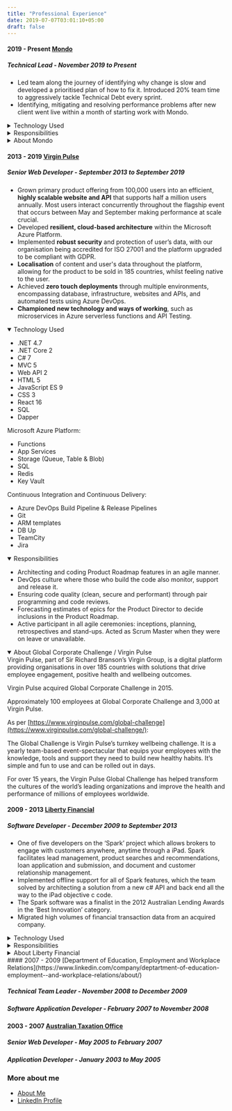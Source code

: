 ```yaml
---
title: "Professional Experience"
date: 2019-07-07T03:01:10+05:00
draft: false
---
```


#### 2019 - Present <a href="https://mondo.com.au" target="_">Mondo</a>

##### Technical Lead - November 2019 to Present

- Led  team along the journey of identifying why change is slow and developed a prioritised plan of how to fix it. Introduced 20% team time to aggressively tackle Technical Debt every sprint.  
- Identifying, mitigating and resolving  performance problems after new client went live within a month of starting work with Mondo.

<details>
  <summary>Technology Used</summary>

- .NET 4.7 
- .NET Core 2
- C# 7 
- MVC 5 
- Web API 2 
- HTML 5 
- JavaScript ES 9 
- CSS 3 
- SQL
- Entity Framework 6
- Dapper
- Xamarin.iOS

AWS cloud computing services: 

- AWS Lamda 
- Amazon EC2
- Amazon S3 
- Amazon Simple Queue Service (SQS FIFO)
- Amazon Relational Database Service (RDS)

Continuous Integration and Continuous Delivery: 

- Atlassian Bitbucket
- TeamCity
- Octopus Deploy
- Git 
- AWS Serverless Application Model (SAM)
- Jira 
</details>

<details>
  <summary>Responsibilities</summary>

- Technical lead of nine developers.
- Focus on delivering the right things, in the right way, at the right time for our customers.
- A mixture of team leading, new features design & implementation, maintenance, architectural oversight and mentoring. 

</details>

<details>
  <summary>About Mondo</summary>
  
Mondo provide a comprehensive range of services and technology for essential infrastructure across the energy, water and transport sectors.  

Approximately 500 employees. 

As per [https://mondo.com.au](https://mondo.com.au/):

>
We help businesses and communities make sense of what’s possible, then plan and deliver solutions to keep everyone ahead of the rapidly changing landscape.
From connecting Australia’s largest wind farms to the grid, to helping maintain water and gas networks or assisting regional communities achieve their energy goals, we improve the way things flow today, then seek ways to do this even better tomorrow.

</details>

#### 2013 - 2019 <a href="https://www.virginpulse.com/global-challenge" target="_">Virgin Pulse</a>

##### Senior Web Developer - September 2013 to September 2019

- Grown primary product offering from 100,000 users into an efficient, **highly scalable website and API** that supports half a million users annually.  Most users interact concurrently throughout the flagship event that occurs between May and September making performance at scale crucial.
- Developed **resilient, cloud-based architecture** within the Microsoft Azure Platform.
- Implemented **robust security** and protection of user’s data, with our organisation being accredited for ISO 27001 and the platform upgraded to be compliant with GDPR. 
- **Localisation** of content and user's data throughout the platform, allowing for the product to be sold in 185 countries, whilst feeling native to the user. 
- Achieved **zero touch deployments** through multiple environments, encompassing database, infrastructure, websites and APIs, and automated tests using Azure DevOps.
- **Championed new technology and ways of working**, such as microservices in Azure serverless functions and API Testing.

<details open>
  <summary>Technology Used</summary>

- .NET 4.7 
- .NET Core 2 
- C# 7 
- MVC 5 
- Web API 2 
- HTML 5 
- JavaScript ES 9 
- CSS 3 
- React 16 
- SQL
- Dapper 

Microsoft Azure Platform: 

- Functions 
- App Services 
- Storage (Queue, Table & Blob) 
- SQL 
- Redis 
- Key Vault

Continuous Integration and Continuous Delivery: 

- Azure DevOps Build Pipeline & Release Pipelines 
- Git 
- ARM templates 
- DB Up 
- TeamCity 
- Jira 
</details>

<details open>
  <summary>Responsibilities</summary>

- Architecting and coding Product Roadmap features in an agile manner.
- DevOps culture where those who build the code also monitor, support and release it.
- Ensuring code quality (clean, secure and performant) through pair programming and code reviews.
- Forecasting estimates of epics for the Product Director to decide inclusions in the Product Roadmap.
- Active participant in all agile ceremonies: inceptions, planning, retrospectives and stand-ups. Acted as Scrum Master when they were on leave or unavailable.

</details>

<details open>
  <summary>About Global Corporate Challenge / Virgin Pulse</summary>
Virgin Pulse, part of Sir Richard Branson’s Virgin Group, is a digital platform providing organisations in over 185 countries with solutions that drive employee engagement, positive health and wellbeing outcomes. 

Virgin Pulse acquired Global Corporate Challenge in 2015. 

Approximately 100 employees at Global Corporate Challenge and 3,000 at Virgin Pulse. 

As per [https://www.virginpulse.com/global-challenge](https://www.virginpulse.com/global-challenge/):

> 
The Global Challenge is Virgin Pulse’s turnkey wellbeing challenge. It is a yearly team-based event-spectacular that equips your employees with the knowledge, tools and support they need to build new healthy habits. It’s simple and fun to use and can be rolled out in days.
>
For over 15 years, the Virgin Pulse Global Challenge has helped transform the cultures of the world’s leading organizations and improve the health and performance of millions of employees worldwide.


</details>

#### 2009 - 2013  <a href="https://www.liberty.com.au/" target="_">Liberty Financial</a>

##### Software Developer - December 2009 to September 2013

- One of five developers on the ‘Spark’ project which allows brokers to engage with customers anywhere, anytime through a iPad.  Spark facilitates lead management, product searches and recommendations, loan application and submission, and document and customer relationship management.
- Implemented offline support for all of Spark features, which the team solved by architecting a solution from a new c# API and back end all the way to the iPad objective c code.
- The Spark software was a finalist in the 2012 Australian Lending Awards in the ‘Best Innovation’ category.
- Migrated high volumes of financial transaction data from an acquired company.

<details>
  <summary>Technology Used</summary>

- .NET Framework 4.5
- C# 5
- WinForms 
- MVC 4
- HTML 4
- JavaScript ES 5
- CSS 3 
- Objective-C
- Microsoft Dynamics CRM 4.0
- SQL
- Entity Framework 5

Continuous Integration and Continuous Delivery: 

- Cruise Control
- Visual Build
- AccuRev 
</details>

<details>
  <summary>Responsibilities</summary>

- Member of the Projects team, designing and delivering product features in an agile manner.
- Member of the Rapid Response team which involved production support, maintenance, critical feature requests and releases of Liberty’s various technologies.
- Worked directly with Chief Operating Officer, Managing Director and General Managers when there were options in scope for project work, critical feature request and production support.
- Active participant in all agile ceremonies: inceptions, planning, retrospectives and stand-ups.
- Accountable for keeping continuous build and automated tests passing. 

</details>

<details>
  <summary>About Liberty Financial</summary>
Specialist Finance group operating in Australia and New Zealand. 

Approximately 200 employees. 

  As per [https://www.liberty.com.au](https://www.liberty.com.au):

> 
Liberty is a leading lender that offers free-thinking solutions at competitive prices to support customers with greater choice. With a wide range of loans for your home, car, business and personal needs, Liberty can help customers get financial even when others say it's not possible.
>
Our innovative and flexible approach has allowed us to help over 500,000 customers by advancing more than $25 billion in funds, over 21 years.
</details>
#### 2007 - 2009 [Department of Education, Employment and Workplace Relations](https://www.linkedin.com/company/deptartment-of-education-employment--and-workplace-relations/about/)

##### Technical Team Leader - November 2008 to December 2009

##### Software Application Developer - February 2007 to November 2008

#### 2003 - 2007 [Australian Taxation Office](https://www.linkedin.com/company/australian-taxation-office/)

##### Senior Web Developer - May 2005 to February 2007

##### Application Developer - January 2003 to May 2005


### More about me
- [About Me](/about/me)
- <a href="https://www.linkedin.com/in/palmer-andy/" target="_"><i class="fab fa-linkedin fa-lg" aria-hidden="true"></i> LinkedIn Profile</a>
